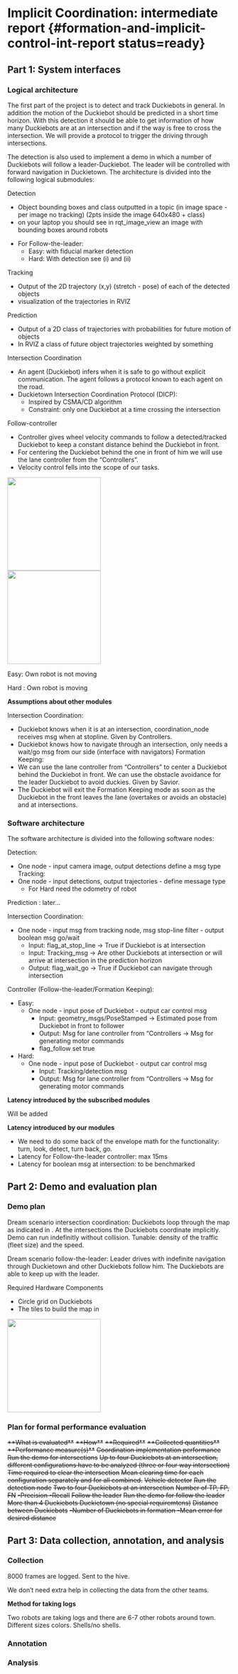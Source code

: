 #  Implicit Coordination: intermediate report {#formation-and-implicit-control-int-report status=ready}


## Part 1: System interfaces


### Logical architecture
The first part of the project is to detect and track Duckiebots in general. In addition the motion of the Duckiebot should be predicted in a short time horizon. With this detection it should be able to get information of how many Duckiebots are at an intersection and if the way is free to cross the intersection. We will provide a protocol to trigger the driving through intersections.

The detection is also used to implement a demo in which a number of Duckiebots will follow a leader-Duckiebot. The leader will be controlled with forward navigation in Duckietown. The architecture is divided into the following logical submodules:

Detection

* Object bounding boxes and class outputted in a topic (in image space - per image no tracking) (2pts inside the image 640x480 + class)
* on your laptop you should see in rqt_image_view an image with bounding boxes around robots
- For Follow-the-leader:
    - Easy: with fiducial marker detection
    - Hard: With detection see (i) and (ii)

Tracking

- Output of the 2D trajectory (x,y) (stretch - pose) of each of the detected objects
- visualization of the trajectories in RVIZ

Prediction

- Output of a 2D class of trajectories with probabilities for future motion of objects
- In RVIZ a class of future object trajectories weighted by something

Intersection Coordination

- An agent (Duckiebot) infers when it is safe to go without explicit communication. The agent follows a protocol known to each agent on the road.
- Duckietown Intersection Coordination Protocol (DICP):
    - Inspired by CSMA/CD algorithm
    - Constraint: only one Duckiebot at a time crossing the intersection

Follow-controller

- Controller gives wheel velocity commands to follow a detected/tracked Duckiebot to keep a constant distance behind the Duckiebot in front.
- For centering the Duckiebot behind the one in front of him we will use the lane controller from the “Controllers”.
- Velocity control fells into the scope of our tasks.

<div figure-id="fig:CoordinationModule" figure-caption="The Coordination Module">
     <img src="CoordinationModule.png" style='width: 15em'/>
</div>

<div figure-id="fig:FormationKeepingModule" figure-caption="The Formation Keeping Module">
<img src="FormationModule.png" style='width: 15em'/>
</div>

Easy: Own robot is not moving

Hard : Own robot is moving

**Assumptions about other modules**

Intersection Coordination:

- Duckiebot knows when it is at an intersection, coordination_node receives msg when at stopline. Given by Controllers.
- Duckiebot knows how to navigate through an intersection, only needs a wait/go msg from our side (interface with navigators)
Formation Keeping:
- We can use the lane controller from “Controllers” to center a Duckiebot behind the Duckiebot in front.
We can use the obstacle avoidance for the leader Duckiebot to avoid duckies. Given by Savior.
- The Duckiebot will exit the Formation Keeping mode as soon as the Duckiebot in the front leaves the lane (overtakes or avoids an obstacle) and at intersections.  


<!--
The above must have a check-off by the software architect:

System architect check-off: I, XXX, (agree / do not agree) that the above is compatible with system-level constraints.
-->

### Software architecture

The software architecture is divided into the following software nodes:

Detection:

- One node - input camera image, output detections
define a msg type
Tracking:
- One node - input detections, output trajectories - define message type
    - For Hard need the odometry of robot

Prediction : later…

Intersection Coordination:

- One node - input msg from tracking node, msg stop-line filter - output boolean msg go/wait
    - Input: flag_at_stop_line -> True if Duckiebot is at intersection
    - Input: Tracking_msg -> Are other Duckiebots at intersection or will arrive at intersection in the prediction horizon
    - Output: flag_wait_go -> True if Duckiebot can navigate through intersection

Controller (Follow-the-leader/Formation Keeping):

- Easy:
    - One node - input pose of Duckiebot - output car control msg
        - Input: geometry_msgs/PoseStamped -> Estimated pose from Duckiebot in front to follower
        - Output: Msg for lane controller from “Controllers -> Msg for generating motor commands
        - flag_follow set true
- Hard:
    - One node - input pose of Duckiebot - output car control msg
        - Input: Tracking/detection msg
        - Output: Msg for lane controller from “Controllers -> Msg for generating motor commands


**Latency introduced by the subscribed modules**

Will be added

**Latency introduced by our modules**

* We need to do some back of the envelope math for the functionality: turn, look, detect, turn back, go.
* Latency for Follow-the-leader controller: max 15ms
* Latency for boolean msg at intersection: to be benchmarked



<!--
The above must have a check-off by the software architect:

Software architect check-off: I, XXX, (agree / do not agree) that the above is compatible with system-level constraints.
-->

## Part 2: Demo and evaluation plan

### Demo plan

Dream scenario intersection coordination: Duckiebots loop through the map as indicated in [](#fig:DemoMap). At the intersections the Duckiebots coordinate implicitly. Demo can run indefinitly without collision.  Tunable: density of the traffic (fleet size) and the speed.

Dream scenario follow-the-leader: Leader drives with indefinite navigation through Duckietown and other Duckiebots follow him. The Duckiebots are able to keep up with the leader.

Required Hardware Components

 - Circle grid on Duckiebots
 - The tiles to build the map in [](#fig:DemoMap)

 <div figure-id="fig:DemoMap" figure-caption="The Demo Map">
      <img src="DemoMap.png" style='width: 15em'/>
 </div>


### Plan for formal performance evaluation
<div markdown="1">

 <col5 class="labels-row1" id='implicit-coord-evaluation' figure-id="tab:implicit-coord-evaluation" figure-caption="Plan for performance evaluation">
    <s>**What is evaluated**</s>                      <s>**How**</s>
    <s>**Required**</s>                  <s>**Collected quantities**</s>
    <s>**Performance measure(s)**</s>
    <s>Coordination implementation performance</s>
    <s>Run the demo for intersections</s>
    <s>Up to four Duckiebots at an intersection, different configurations have to be analyzed (three or four way intersection)</s>
    <s>Time required to clear the intersection</s>
    <s>Mean clearing time for each configuration separately and for all combined.</s>
    <s>Vehicle detector</s>
    <s>Run the detection node</s>
    <s>Two to four Duckiebots at an intersection</s>
    <s>Number of TP, FP, FN</s>
    <s>-Precision
    -Recall</s>
    <s>Follow the leader</s>
    <s>Run the demo for follow the leader</s>
    <s>More than 4 Duckiebots
    Duckietown (no special requiremtens)</s>
    <s>Distance between Duckiebots</s>
    <s>-Number of Duckiebots in formation
    -Mean error for desired distance
    </s>

 </col5>

</div>


<!--
Check-off by Duckietown Vice-President of Safety:

Duckietown Vice-President of Safety: I, (believe / do not believe) that the performance evaluation above is
-->
## Part 3: Data collection, annotation, and analysis


### Collection

8000 frames are logged. Sent to the hive.

We don’t need extra help in collecting the data from the other teams.

**Method for taking logs**

Two robots are taking logs and there are 6-7 other robots around town. Different sizes colors. Shells/no shells.

### Annotation


### Analysis


<!--
Check-off by Data Zars:

Data czars check-off: We, XXX and YYY, (believe / do not believe) that the plan above is well structured, and that we can provide the level of support requested.
-->
